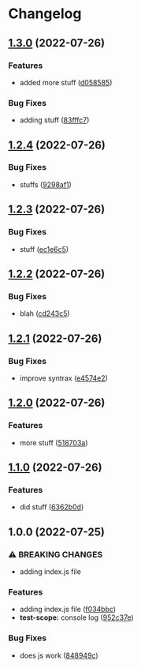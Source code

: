 # Changelog

## [1.3.0](https://github.com/patoncrispy/release-please-repro/compare/js-v1.2.4...js-v1.3.0) (2022-07-26)


### Features

* added more stuff ([d058585](https://github.com/patoncrispy/release-please-repro/commit/d058585dede43539aa8c5f43a97dc78216044c31))


### Bug Fixes

* adding stuff ([83fffc7](https://github.com/patoncrispy/release-please-repro/commit/83fffc773ba54579d34f747cd050babcb50525d2))

## [1.2.4](https://github.com/patoncrispy/release-please-repro/compare/js-v1.2.3...js-v1.2.4) (2022-07-26)


### Bug Fixes

* stuffs ([9298af1](https://github.com/patoncrispy/release-please-repro/commit/9298af1e33c50bb737b78d8e713f38baece49d12))

## [1.2.3](https://github.com/patoncrispy/release-please-repro/compare/js-v1.2.2...js-v1.2.3) (2022-07-26)


### Bug Fixes

* stuff ([ec1e6c5](https://github.com/patoncrispy/release-please-repro/commit/ec1e6c56dc9cc5fcee608fc0f58d3f1c4d1be3fc))

## [1.2.2](https://github.com/patoncrispy/release-please-repro/compare/js-v1.2.1...js-v1.2.2) (2022-07-26)


### Bug Fixes

* blah ([cd243c5](https://github.com/patoncrispy/release-please-repro/commit/cd243c52944113e9e09171d18a05dbaa0df48ea1))

## [1.2.1](https://github.com/patoncrispy/release-please-repro/compare/js-v1.2.0...js-v1.2.1) (2022-07-26)


### Bug Fixes

* improve syntrax ([e4574e2](https://github.com/patoncrispy/release-please-repro/commit/e4574e20937b433fe08572369dc34f7cbaf42bfb))

## [1.2.0](https://github.com/patoncrispy/release-please-repro/compare/js-v1.1.0...js-v1.2.0) (2022-07-26)


### Features

* more stuff ([518703a](https://github.com/patoncrispy/release-please-repro/commit/518703a67211e3cc1ced595c71747b096fe0f16e))

## [1.1.0](https://github.com/patoncrispy/release-please-repro/compare/js-v1.0.0...js-v1.1.0) (2022-07-26)


### Features

* did stuff ([6362b0d](https://github.com/patoncrispy/release-please-repro/commit/6362b0da7c42c370b0b0b01eda2dfd6ed162f020))

## 1.0.0 (2022-07-25)


### ⚠ BREAKING CHANGES

* adding index.js file

### Features

* adding index.js file ([f034bbc](https://github.com/patoncrispy/release-please-repro/commit/f034bbce57ad6e116bba54a5250104906e9880d4))
* **test-scope:** console log ([952c37e](https://github.com/patoncrispy/release-please-repro/commit/952c37ecaae6b4c2299879af8639b76cbc772464))


### Bug Fixes

* does js work ([848949c](https://github.com/patoncrispy/release-please-repro/commit/848949c8bb0930149768a4e75ae2a5e3eb41ecca))

